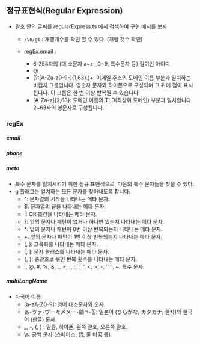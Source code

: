 ## 정규표현식(Regular Expression)

- 괄호 안의 글씨를 regularExpress.ts 에서 검색하여 구현 예시를 보자

  - `/\n/gi` : 개행개수를 확인 할 수 있다. (개행 갯수 확인)

  - regEx.email :
    - 6-254자의 (대,소문자 a~z , 0~9, 특수문자 등) 길이인 아이디
    - @
    - (?:[A-Za-z0-9-]{1,63}\.)+: 이메일 주소의 도메인 이름 부분과 일치하는 비캡처 그룹입니다. 영숫자 문자와 하이픈으로 구성되며 그 뒤에 점이 표시됩니다. 이 그룹은 한 번 이상 반복될 수 있습니다.
    - [A-Za-z]{2,63}: 도메인 이름의 TLD(최상위 도메인) 부분과 일치합니다. 2~63자의 영문자로 구성됩니다.

### regEx

##### email

##### phone

##### meta

- 특수 문자를 일치시키기 위한 정규 표현식으로, 다음의 특수 문자들을 찾을 수 있다.
- g 플래그는 일치하는 모든 문자를 찾아내도록 합니다.
  - ^: 문자열의 시작을 나타내는 메타 문자.
  - $: 문자열의 끝을 나타내는 메타 문자.
  - |: OR 조건을 나타내는 메타 문자.
  - ?: 앞의 문자나 패턴이 없거나 하나만 있는지 나타내는 메타 문자.
  - \*: 앞의 문자나 패턴이 0번 이상 반복되는지 나타내는 메타 문자.
  - +: 앞의 문자나 패턴이 1번 이상 반복되는지 나타내는 메타 문자.
  - (, ): 그룹화를 나타내는 메타 문자.
  - [, ]: 문자 클래스를 나타내는 메타 문자.
  - {, }: 중괄호로 묶인 반복 횟수를 나타내는 메타 문자.
  - !, @, #, %, &, \_, =, ;, :, ', ", <, >, -, ````, ~: 특수 문자.

##### multiLangName

- 다국어 이름
  - [a-zA-Z0-9]: 영어 대소문자와 숫자.
  - ぁ-ゔァ-ヴー々〆〤一-龥ㄱ-힣: 일본어 (ひらがな, カタカナ, 한자)와 한국어 (한글) 문자.
  - \_, -, \(, \) : 밑줄, 하이픈, 왼쪽 괄호, 오른쪽 괄호.
  - \s: 공백 문자 (스페이스, 탭, 줄 바꿈 등).
